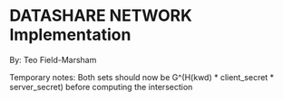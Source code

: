 # DATASHARE NETWORK Implementation

By: Teo Field-Marsham

Temporary notes:
Both sets should now be G^(H(kwd) * client_secret * server_secret) before computing the intersection
